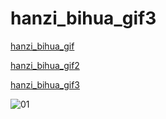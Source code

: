 # hanzi_bihua_gif3

[hanzi_bihua_gif](https://github.com/SpikeXy/hanzi_bihua_gif)

[hanzi_bihua_gif2](https://github.com/SpikeXy/hanzi_bihua_gif2)

[hanzi_bihua_gif3](https://github.com/SpikeXy/hanzi_bihua_gif3)

![01](https://github.com/SpikeXy/hanzi_bihua_gif3/blob/main/gif/%E2%BA%80.gif)
